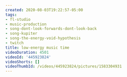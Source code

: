 ```yaml
---
created: 2020-08-03T19:22:57-05:00
tags:
- fl-studio
- music-production
- song-dont-look-forwards-dont-look-back
- song-kupiter
- song-the-energy-void-hypothesis
- twitch
title: low-energy music time
videoDuration: 4501
videoId: '445923824'
videoShorts: []
videoThumbId: /videos/445923824/pictures/1583304931
---
```


